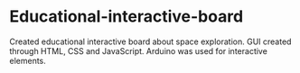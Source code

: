 # Educational-interactive-board
Created educational interactive board about space exploration. GUI created through HTML, CSS and JavaScript. Arduino was used for interactive elements. 
